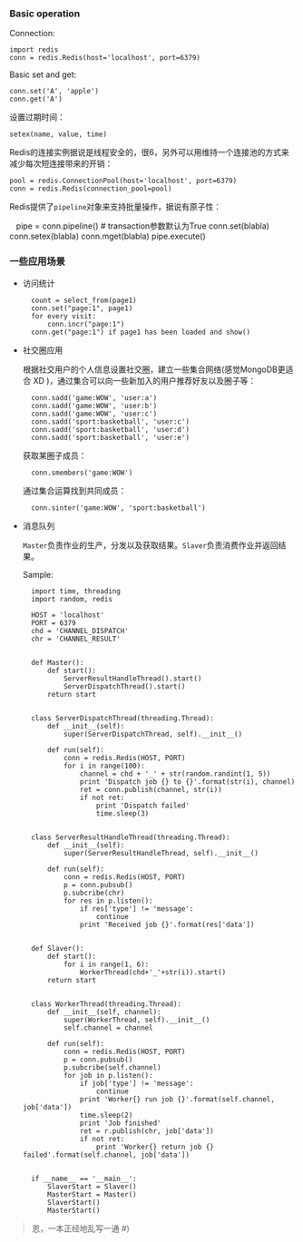 ### Basic operation

Connection:

    import redis
    conn = redis.Redis(host='localhost', port=6379)

Basic set and get:

    conn.set('A', 'apple')
    conn.get('A')

设置过期时间：

    setex(name, value, time)

Redis的连接实例据说是线程安全的，很6，另外可以用维持一个连接池的方式来减少每次短连接带来的开销：

    pool = redis.ConnectionPool(host='localhost', port=6379)
    conn = redis.Redis(connection_pool=pool)

Redis提供了`pipeline`对象来支持批量操作，据说有原子性：

    pipe = conn.pipeline()  # transaction参数默认为True
    conn.set(blabla)
    conn.setex(blabla)
    conn.mget(blabla)
    pipe.execute()


### 一些应用场景

* 访问统计

        count = select_from(page1)
        conn.set("page:1", page1)
        for every visit:
            conn.incr("page:1")
        conn.get("page:1") if page1 has been loaded and show()


* 社交圈应用

    根据社交用户的个人信息设置社交圈，建立一些集合网络(感觉MongoDB更适合 XD )，通过集合可以向一些新加入的用户推荐好友以及圈子等：

        conn.sadd('game:WOW', 'user:a')
        conn.sadd('game:WOW', 'user:b')
        conn.sadd('game:WOW', 'user:c')
        conn.sadd('sport:basketball', 'user:c')
        conn.sadd('sport:basketball', 'user:d')
        conn.sadd('sport:basketball', 'user:e')

    获取某圈子成员：

        conn.smembers('game:WOW')

    通过集合运算找到共同成员：

        conn.sinter('game:WOW', 'sport:basketball')



* 消息队列

    `Master`负责作业的生产，分发以及获取结果。`Slaver`负责消费作业并返回结果。

    Sample:

        import time, threading
        import random, redis

        HOST = 'localhost'
        PORT = 6379
        chd = 'CHANNEL_DISPATCH'
        chr = 'CHANNEL_RESULT'


        def Master():
            def start():
                ServerResultHandleThread().start()
                ServerDispatchThread().start()
            return start


        class ServerDispatchThread(threading.Thread):
            def __init__(self):
                super(ServerDispatchThread, self).__init__()

            def run(self):
                conn = redis.Redis(HOST, PORT)
                for i in range(100):
                    channel = chd + '_' + str(random.randint(1, 5))
                    print 'Dispatch job {} to {}'.format(str(i), channel)
                    ret = conn.publish(channel, str(i))
                    if not ret:
                        print 'Dispatch failed'
                        time.sleep(3)


        class ServerResultHandleThread(threading.Thread):
            def __init__(self):
                super(ServerResultHandleThread, self).__init__()

            def run(self):
                conn = redis.Redis(HOST, PORT)
                p = conn.pubsub()
                p.subcribe(chr)
                for res in p.listen():
                    if res['type'] != 'message':
                        continue
                    print 'Received job {}'.format(res['data'])


        def Slaver():
            def start():
                for i in range(1, 6):
                    WorkerThread(chd+'_'+str(i)).start()
            return start


        class WorkerThread(threading.Thread):
            def __init__(self, channel):
                super(WorkerThread, self).__init__()
                self.channel = channel

            def run(self):
                conn = redis.Redis(HOST, PORT)
                p = conn.pubsub()
                p.subcribe(self.channel)
                for job in p.listen():
                    if job['type'] != 'message':
                        continue
                    print 'Worker{} run job {}'.format(self.channel, job['data'])
                    time.sleep(2)
                    print 'Job finished'
                    ret = r.publish(chr, job['data'])
                    if not ret:
                        print 'Worker{} return job {} failed'.format(self.channel, job['data'])


        if __name__ == '__main__':
            SlaverStart = Slaver()
            MasterStart = Master()
            SlaverStart()
            MasterStart()        


> 恩，一本正经地乱写一通 #)
